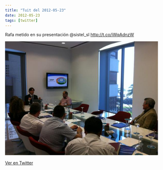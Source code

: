 ```yaml
---
title: "Tuit del 2012-05-23"
date: 2012-05-23
tags: [twitter]
---
```


Rafa metido en su presentación @sistel_sl http://t.co/iWqAdnzW

![Imagen](/assets/images/205205819845906432-AtkJmx4CEAAalgC.jpg)

[Ver en Twitter](https://twitter.com/i/web/status/205205819845906432)
